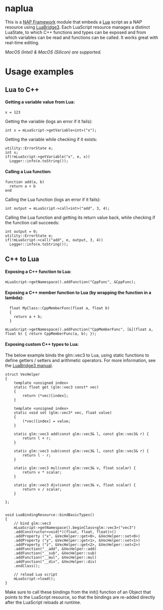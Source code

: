 # naplua

This is a [NAP Framework](https://github.com/napframework/nap) module that embeds a [Lua](https://www.lua.org/) script as a NAP resource using [LuaBridge3](https://github.com/kunitoki/LuaBridge3).
Each LuaScript resource manages a distinct LuaState, to which C++ functions and types can be exposed and from which variables can be read and functions can be called. It works great with real-time editing.

_MacOS (Intel) & MacOS (Silicon) are supported._	

# Usage examples
## Lua to C++
		

#### Getting a variable value from Lua:
```
x = 123
```
Getting the variable (logs an error if it fails):
```
int x = mLuaScript->getVariable<int>("x");
```
Getting the variable while checking if it exists:
```
utility::ErrorState e;
int x;
if(!mLuaScript->getVariable("x", e, x))
  Logger::info(e.toString());
```

#### Calling a Lua function:
```
function add(a, b)
  return a + b
end
```
Calling the Lua function (logs an error if it fails):
```
int output = mLuaScript->call<int>("add", 3, 4);
```
Calling the Lua function and getting its return value back, while checking if the function call succeeds:
```
int output = 0;
utility::ErrorState e;
if(!mLuaScript->call("add", e, output, 3, 4))
  Logger::info(e.toString());
```

## C++ to Lua
		
#### Exposing a C++ function to Lua:

```
mLuaScript->getNamespace().addFunction("CppFunc", &CppFunc);
```

#### Exposing a C++ member function to Lua (by wrapping the function in a lambda):

```
  float MyClass::CppMemberFunc(float a, float b)
  {
    return a + b;
  }
```

```
mLuaScript->getNamespace().addFunction("CppMemberFunc", [&](float a, float b) { return CppMemberFunc(a, b); });
```



#### Exposing custom C++ types to Lua: 

The below example binds the glm::vec3 to Lua, using static functions to define getters / setters and arithmetic operators. For more information, see the [LuaBridge3 manual](https://github.com/kunitoki/LuaBridge3/blob/master/Manual.md).

```
struct VecHelper
{
	template <unsigned index>
	static float get (glm::vec3 const* vec)
	{
		return (*vec)[index];
	}
	
	template <unsigned index>
	static void set (glm::vec3* vec, float value)
	{
		(*vec)[index] = value;
	}
	
	static glm::vec3 add(const glm::vec3& l, const glm::vec3& r) {
		return l + r;
	}
	
	static glm::vec3 sub(const glm::vec3& l, const glm::vec3& r) {
		return l - r;
	}
	
	static glm::vec3 mul(const glm::vec3& v, float scalar) {
		return v * scalar;
	}
	
	static glm::vec3 div(const glm::vec3& v, float scalar) {
		return v / scalar;
	}
	
};


void LuaBindingResource::bindBasicTypes()
{
	// bind glm::vec3
	mLuaScript->getNamespace().beginClass<glm::vec3>("vec3")
	.addConstructor<void(*)(float, float, float)>()
	.addProperty ("x", &VecHelper::get<0>, &VecHelper::set<0>)
	.addProperty ("y", &VecHelper::get<1>, &VecHelper::set<1>)
	.addProperty ("z", &VecHelper::get<2>, &VecHelper::set<2>)
	.addFunction("__add", &VecHelper::add)
	.addFunction("__sub", &VecHelper::sub)
	.addFunction("__mul", &VecHelper::mul)
	.addFunction("__div", &VecHelper::div)
	.endClass();

	// reload Lua script
	mLuaScript->load();
}
```

Make sure to call these bindings from the init() function of an Object that points to the LuaScript resource, so that the bindings are re-added directly after the LuaScript reloads at runtime.
